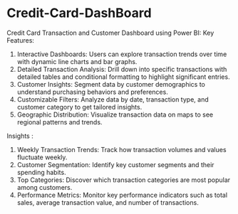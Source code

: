 # Credit-Card-DashBoard
Credit Card Transaction and Customer Dashboard using Power BI:
Key Features:
1. Interactive Dashboards: Users can explore transaction trends over time with dynamic line charts and bar graphs.
2. Detailed Transaction Analysis: Drill down into specific transactions with detailed tables and conditional formatting to highlight significant entries.
3. Customer Insights: Segment data by customer demographics to understand purchasing behaviors and preferences.
4. Customizable Filters: Analyze data by date, transaction type, and customer category to get tailored insights.
5. Geographic Distribution: Visualize transaction data on maps to see regional patterns and trends.

Insights :
1. Weekly Transaction Trends: Track how transaction volumes and values fluctuate weekly.
2. Customer Segmentation: Identify key customer segments and their spending habits.
3. Top Categories: Discover which transaction categories are most popular among customers.
4. Performance Metrics: Monitor key performance indicators such as total sales, average transaction value, and number of transactions.

